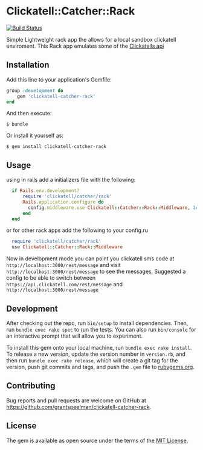# Clickatell::Catcher::Rack

[![Build Status](https://travis-ci.org/grantspeelman/clickatell-catcher-rack.svg?branch=master)](https://travis-ci.org/grantspeelman/clickatell-catcher-rack)

Simple Lightweight rack app the allows for a local sandbox clickatell enviroment.
This Rack app emulates some of the [Clickatells api](https://www.clickatell.com/help/apidocs/)

## Installation

Add this line to your application's Gemfile:

```ruby
group :development do
    gem 'clickatell-catcher-rack'
end
```

And then execute:

    $ bundle

Or install it yourself as:

    $ gem install clickatell-catcher-rack

## Usage

using in rails add a initializers file with the following:

```ruby
  if Rails.env.development?
      require 'clickatell/catcher/rack'
      Rails.application.configure do
        config.middleware.use Clickatell::Catcher::Rack::Middleware, logger: Rails.logger
      end
  end
```
or for other rack apps add the following to your config.ru

```ruby
  require 'clickatell/catcher/rack'
  use Clickatell::Catcher::Rack::Middleware
```

Now in development mode you can point you clickatell sms code at `http://localhost:3000/rest/message` and
visit `http://localhost:3000/rest/message` to see the messages.
Suggested a config to be able to switch between `https://api.clickatell.com/rest/message` and `http://localhost:3000/rest/message`

## Development

After checking out the repo, run `bin/setup` to install dependencies. Then, run `bundle exec rake spec` to run the tests. You can also run `bin/console` for an interactive prompt that will allow you to experiment.

To install this gem onto your local machine, run `bundle exec rake install`. To release a new version, update the version number in `version.rb`, and then run `bundle exec rake release`, which will create a git tag for the version, push git commits and tags, and push the `.gem` file to [rubygems.org](https://rubygems.org).

## Contributing

Bug reports and pull requests are welcome on GitHub at https://github.com/grantspeelman/clickatell-catcher-rack.


## License

The gem is available as open source under the terms of the [MIT License](http://opensource.org/licenses/MIT).

